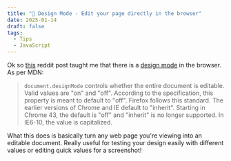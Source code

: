 ```yaml
---
title: "🎨 Design Mode - Edit your page directly in the browser"
date: 2025-01-14
draft: false
tags:
  - Tips
  - JavaScript
---
```


Ok so [this](https://www.reddit.com/r/webdev/comments/1i173hd/15_years_as_a_webdev_only_just_found_out_about/)
reddit post taught me that there is a
[design mode](https://developer.mozilla.org/en-US/docs/Web/API/Document/designMode)
in the browser. As per MDN:

> `document.designMode` controls whether the entire document is editable.
> Valid values are "on" and "off". According to the specification,
> this property is meant to default to "off". Firefox follows this standard.
> The earlier versions of Chrome and IE default to "inherit". Starting in
> Chrome 43, the default is "off" and "inherit" is no longer supported.
> In IE6-10, the value is capitalized.

What this does is basically turn any web page you're viewing into an editable
document. Really useful for testing your design easily with different values
or editing quick values for a screenshot!

